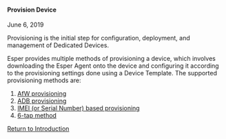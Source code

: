 #### Provision Device

June 6, 2019

Provisioning is the initial step for configuration, deployment, and management of Dedicated Devices.

Esper provides multiple methods of provisioning a device, which involves downloading the Esper Agent onto the device and configuring it according to the provisioning settings done using a Device Template. The supported provisioning methods are:

1.  [AfW provisioning](afw-provisioning/index.md)
2.  [ADB provisioning](adb-provisioning/index.md)
3.  [IMEI (or Serial Number) based provisioning](imei-or-serial-number-based-provisioning/index.md)
4.  [6-tap method](6-tap-provisioning/index.md)

[Return to Introduction](../index.md)
